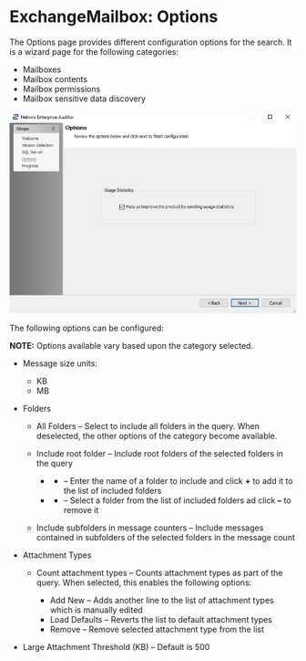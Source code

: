 # ExchangeMailbox: Options

The Options page provides different configuration options for the search. It is a wizard page for the following categories:

- Mailboxes
- Mailbox contents
- Mailbox permissions
- Mailbox sensitive data discovery

![Exchange Mailbox Data Collector Wizard Options page](/static/img/product_docs/accessanalyzer/accessanalyzer/enterpriseauditor/install/application/options.png)

The following options can be configured:

__NOTE:__ Options available vary based upon the category selected.

- Message size units:

  - KB
  - MB
- Folders

  - All Folders – Select to include all folders in the query. When deselected, the other options of the category become available.
  - Include root folder – Include root folders of the selected folders in the query

    - + – Enter the name of a folder to include and click __+__ to add it to the list of included folders
    - - – Select a folder from the list of included folders ad click __–__ to remove it
  - Include subfolders in message counters – Include messages contained in subfolders of the selected folders in the message count
- Attachment Types

  - Count attachment types – Counts attachment types as part of the query. When selected, this enables the following options:

    - Add New – Adds another line to the list of attachment types which is manually edited
    - Load Defaults – Reverts the list to default attachment types
    - Remove – Remove selected attachment type from the list
- Large Attachment Threshold (KB) – Default is 500

